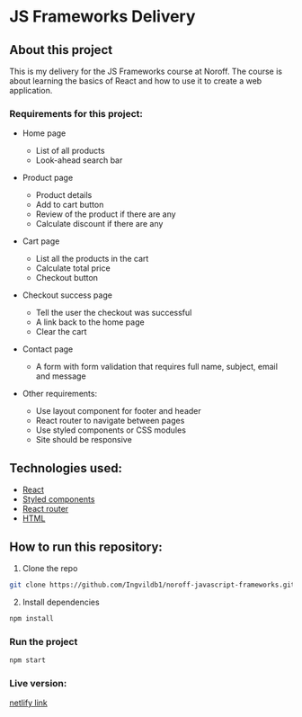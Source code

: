 # JS Frameworks Delivery

## About this project
This is my delivery for the JS Frameworks course at Noroff. The course is about learning the basics of React and how to use it to create a web application. 

### Requirements for this project:
  - Home page
    - List of all products
    - Look-ahead search bar
  - Product page
    - Product details
    - Add to cart button
    - Review of the product if there are any
    - Calculate discount if there are any
  - Cart page
    - List all the products in the cart
    - Calculate total price
    - Checkout button
  - Checkout success page
    - Tell the user the checkout was successful
    - A link back to the home page
    - Clear the cart
  - Contact page
    - A form with form validation that requires full name, subject, email and message

- Other requirements:
  - Use layout component for footer and header
  - React router to navigate between pages
  - Use styled components or CSS modules
  - Site should be responsive

## Technologies used:

- [React](https://reactjs.org/)
- [Styled components](https://styled-components.com/)
- [React router](https://reactrouter.com/)
- [HTML](https://developer.mozilla.org/en-US/docs/Web/HTML)

## How to run this repository:

1. Clone the repo

```sh
git clone https://github.com/Ingvildb1/noroff-javascript-frameworks.git
```

2. Install dependencies

```sh
npm install
```

### Run the project

```sh
npm start
```

### Live version:
[netlify link](https://dulcet-gumption-0483a4.netlify.app/)
